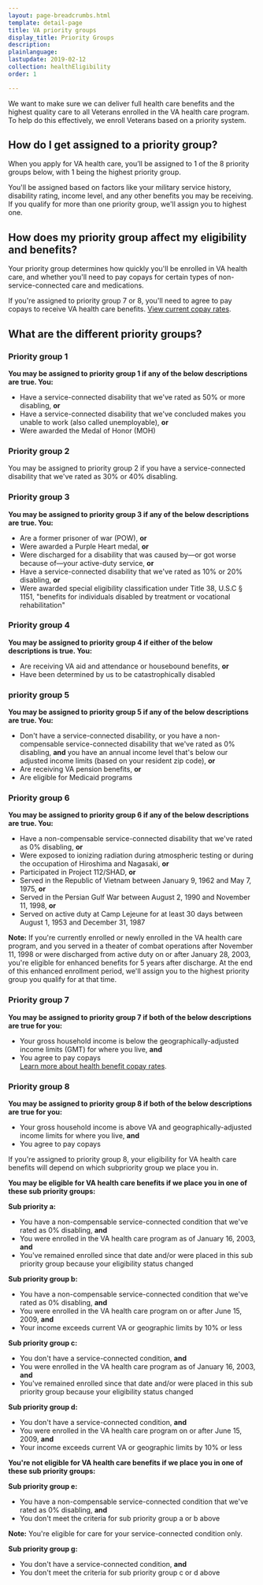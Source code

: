 ```yaml
---
layout: page-breadcrumbs.html
template: detail-page
title: VA priority groups
display_title: Priority Groups
description: 
plainlanguage: 
lastupdate: 2019-02-12
collection: healthEligibility
order: 1

---
```


<div itemscope itemtype="http://schema.org/FAQPage">
<div itemprop="description" class="va-introtext">

We want to make sure we can deliver full health care benefits and the highest quality care to all Veterans enrolled in the VA health care program. To help do this effectively, we enroll Veterans based on a priority system. 

</div>

<div itemscope itemtype="http://schema.org/Question">
<h2 itemprop="name">How do I get assigned to a priority group?</h2>
<div itemprop="acceptedAnswer" itemscope itemtype="http://schema.org/Answer">
<div itemprop="text">

When you apply for VA health care, you’ll be assigned to 1 of the 8 priority groups below, with 1 being the highest priority group. 

You'll be assigned based on factors like your military service history, disability rating, income level, and any other benefits you may be receiving. If you qualify for more than one priority group, we'll assign you to highest one. 


</div>
</div>
</div>

<div itemscope itemtype="http://schema.org/Question">
<h2 itemprop="name">How does my priority group affect my eligibility and benefits?</h2>
<div itemprop="acceptedAnswer" itemscope itemtype="http://schema.org/Answer">
<div itemprop="text">

Your priority group determines how quickly you'll be enrolled in VA health care, and whether you'll need to pay copays for certain types of non-service-connected care and medications.

If you're assigned to priority group 7 or 8, you'll need to agree to pay copays to receive VA health care benefits.
[View current copay rates](/health-care/copay-rates/).

</div>
</div>
</div>

<div itemscope itemtype="http://schema.org/Question">
<h2 itemprop="name">What are the different priority groups?</h2>
<div itemprop="acceptedAnswer" itemscope itemtype="http://schema.org/Answer">
<div itemprop="text">


<h3>Priority group 1</h3>

**You may be assigned to priority group 1 if any of the below descriptions are true. You:**

- Have a service-connected disability that we've rated as 50% or more disabling, **or**
- Have a service-connected disability that we've concluded makes you unable to work (also called unemployable), **or**
- Were awarded the Medal of Honor (MOH)

<h3>Priority group 2</h3>

You may be assigned to priority group 2 if you have a service-connected disability that we've rated as 30% or 40% disabling.

<h3>Priority group 3</h3>

**You may be assigned to priority group 3 if any of the below descriptions are true. You:**

- Are a former prisoner of war (POW), **or**
- Were awarded a Purple Heart medal, **or**
- Were discharged for a disability that was caused by—or got worse because of—your active-duty service, **or**
- Have a service-connected disability that we've rated as 10% or 20% disabling, **or**
- Were awarded special eligibility classification under Title 38, U.S.C § 1151, "benefits for individuals disabled by treatment or vocational rehabilitation"

<h3>Priority group 4</h3>

**You may be assigned to priority group 4 if either of the below descriptions is true. You:**

- Are receiving VA aid and attendance or housebound benefits, **or**
- Have been determined by us to be catastrophically disabled

<h3>priority group 5</h3>

**You may be assigned to priority group 5 if any of the below descriptions are true. You:**

- Don't have a service-connected disability, or you have a non-compensable service-connected disability that we've rated as 0% disabling, **and** you have an annual income level that's below our adjusted income limits (based on your resident zip code), **or**
- Are receiving VA pension benefits, **or**
- Are eligible for Medicaid programs

<h3>Priority group 6</h3>

**You may be assigned to priority group 6 if any of the below descriptions are true. You:**

- Have a non-compensable service-connected disability that we've rated as 0% disabling, **or**
- Were exposed to ionizing radiation during atmospheric testing or during the occupation of Hiroshima and Nagasaki, **or**
- Participated in Project 112/SHAD, **or**
- Served in the Republic of Vietnam between January 9, 1962 and May 7, 1975, **or**
- Served in the Persian Gulf War between August 2, 1990 and November 11, 1998, **or**
- Served on active duty at Camp Lejeune for at least 30 days between August 1, 1953 and December 31, 1987

**Note:** If you're currently enrolled or newly enrolled in the VA health care program, and you served in a theater of combat operations after November 11, 1998 or were discharged from active duty on or after January 28, 2003, you're eligible for enhanced benefits for 5 years after discharge. At the end of this enhanced enrollment period, we'll assign you to the highest priority group you qualify for at that time.

<h3>Priority group 7</h3>

**You may be assigned to priority group 7 if both of the below descriptions are true for you:**
- Your gross household income is below the geographically-adjusted income limits (GMT) for where you live, **and**
- You agree to pay copays <br>
[Learn more about health benefit copay rates](https://www.va.gov/HEALTHBENEFITS/cost/copay_rates.asp).

<h3>Priority group 8</h3>

**You may be assigned to priority group 8 if both of the below descriptions are true for you:**

- Your gross household income is above VA and geographically-adjusted income limits for where you live, **and**
- You agree to pay copays

If you're assigned to priority group 8, your eligibility for VA health care benefits will depend on which subpriority group we place you in.

**You may be eligible for VA health care benefits if we place you in one of these sub priority groups:**

**Sub priority a:**
- You have a non-compensable service-connected condition that we've rated as 0% disabling, **and**
- You were enrolled in the VA health care program as of January 16, 2003, **and**
- You've remained enrolled since that date and/or were placed in this sub priority group because your eligibility status changed

**Sub priority group b:**
- You have a non-compensable service-connected condition that we've rated as 0% disabling, **and**
- You were enrolled in the VA health care program on or after June 15, 2009, **and**
- Your income exceeds current VA or geographic limits by 10% or less

**Sub priority group c:**
- You don't have a service-connected condition, **and**
- You were enrolled in the VA health care program as of January 16, 2003, **and**
- You've remained enrolled since that date and/or were placed in this sub priority group because your eligibility status changed

**Sub priority group d:**
- You don't have a service-connected condition, **and**
- You were enrolled in the VA health care program on or after June 15, 2009, **and**
- Your income exceeds current VA or geographic limits by 10% or less

**You're not eligible for VA health care benefits if we place you in one of these sub priority groups:**

**Sub priority group e:**
- You have a non-compensable service-connected condition that we've rated as 0% disabling, **and**
- You don't meet the criteria for sub priority group a or b above

**Note:** You're eligible for care for your service-connected condition only.

**Sub priority group g:**
- You don't have a service-connected condition, **and**
- You don't meet the criteria for sub priority group c or d above

</div>
</div>
</div>

